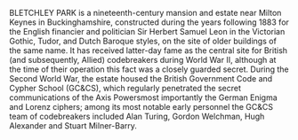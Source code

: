 BLETCHLEY PARK is a nineteenth-century mansion and estate near Milton Keynes in Buckinghamshire, constructed during the years following 1883 for the English financier and politician Sir Herbert Samuel Leon in the Victorian Gothic, Tudor, and Dutch Baroque styles, on the site of older buildings of the same name. It has received latter-day fame as the central site for British (and subsequently, Allied) codebreakers during World War II, although at the time of their operation this fact was a closely guarded secret. During the Second World War, the estate housed the British Government Code and Cypher School (GC&CS), which regularly penetrated the secret communications of the Axis Powersmost importantly the German Enigma and Lorenz ciphers; among its most notable early personnel the GC&CS team of codebreakers included Alan Turing, Gordon Welchman, Hugh Alexander and Stuart Milner-Barry.
